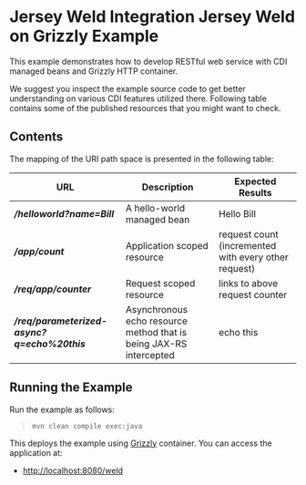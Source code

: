 <!--

    DO NOT ALTER OR REMOVE COPYRIGHT NOTICES OR THIS HEADER.

    Copyright (c) 2015-2017 Oracle and/or its affiliates. All rights reserved.

    The contents of this file are subject to the terms of either the GNU
    General Public License Version 2 only ("GPL") or the Common Development
    and Distribution License("CDDL") (collectively, the "License").  You
    may not use this file except in compliance with the License.  You can
    obtain a copy of the License at
    https://oss.oracle.com/licenses/CDDL+GPL-1.1
    or LICENSE.txt.  See the License for the specific
    language governing permissions and limitations under the License.

    When distributing the software, include this License Header Notice in each
    file and include the License file at LICENSE.txt.

    GPL Classpath Exception:
    Oracle designates this particular file as subject to the "Classpath"
    exception as provided by Oracle in the GPL Version 2 section of the License
    file that accompanied this code.

    Modifications:
    If applicable, add the following below the License Header, with the fields
    enclosed by brackets [] replaced by your own identifying information:
    "Portions Copyright [year] [name of copyright owner]"

    Contributor(s):
    If you wish your version of this file to be governed by only the CDDL or
    only the GPL Version 2, indicate your decision by adding "[Contributor]
    elects to include this software in this distribution under the [CDDL or GPL
    Version 2] license."  If you don't indicate a single choice of license, a
    recipient has the option to distribute your version of this file under
    either the CDDL, the GPL Version 2 or to extend the choice of license to
    its licensees as provided above.  However, if you add GPL Version 2 code
    and therefore, elected the GPL Version 2 license, then the option applies
    only if the new code is made subject to such option by the copyright
    holder.

-->

Jersey Weld Integration Jersey Weld on Grizzly Example
======================================================

This example demonstrates how to develop RESTful web service with CDI
managed beans and Grizzly HTTP container.

We suggest you inspect the example source code to get better
understanding on various CDI features utilized there. Following table
contains some of the published resources that you might want to check.

Contents
--------

The mapping of the URI path space is presented in the following table:

URL                                            | Description                                                          | Expected Results
---------------------------------------------- | -------------------------------------------------------------------- | ------------------------------------------------------
**_/helloworld?name=Bill_**                    | A hello-world managed bean                                           | Hello Bill
**_/app/count_**                               | Application scoped resource                                          | request count (incremented with every other request)
**_/req/app/counter_**                         | Request scoped resource                                              | links to above request counter
**_/req/parameterized-async?q=echo%20this_**   | Asynchronous echo resource method that is being JAX-RS intercepted   | echo this

Running the Example
-------------------

Run the example as follows:

>     mvn clean compile exec:java

This deploys the example using [Grizzly](http://grizzly.java.net/) container. You can access the application at:

- <http://localhost:8080/weld>